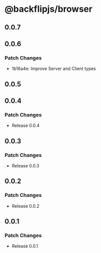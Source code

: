 # @backflipjs/browser

## 0.0.7

## 0.0.6

### Patch Changes

- 1b16a4e: Improve Server and Client types

## 0.0.5

## 0.0.4

### Patch Changes

- Release 0.0.4

## 0.0.3

### Patch Changes

- Release 0.0.3

## 0.0.2

### Patch Changes

- Release 0.0.2

## 0.0.1

### Patch Changes

- Release 0.0.1
